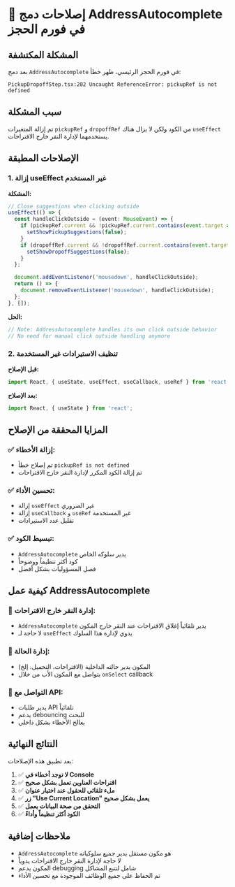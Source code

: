 # 🔧 إصلاحات دمج AddressAutocomplete في فورم الحجز

## المشكلة المكتشفة

بعد دمج `AddressAutocomplete` في فورم الحجز الرئيسي، ظهر خطأ:

```
PickupDropoffStep.tsx:202 Uncaught ReferenceError: pickupRef is not defined
```

## سبب المشكلة

تم إزالة المتغيرات `pickupRef` و `dropoffRef` من الكود ولكن لا يزال هناك `useEffect` يستخدمهما لإدارة النقر خارج الاقتراحات.

## الإصلاحات المطبقة

### 1. إزالة useEffect غير المستخدم

**المشكلة:**
```typescript
// Close suggestions when clicking outside
useEffect(() => {
  const handleClickOutside = (event: MouseEvent) => {
    if (pickupRef.current && !pickupRef.current.contains(event.target as Node)) {
      setShowPickupSuggestions(false);
    }
    if (dropoffRef.current && !dropoffRef.current.contains(event.target as Node)) {
      setShowDropoffSuggestions(false);
    }
  };

  document.addEventListener('mousedown', handleClickOutside);
  return () => {
    document.removeEventListener('mousedown', handleClickOutside);
  };
}, []);
```

**الحل:**
```typescript
// Note: AddressAutocomplete handles its own click outside behavior
// No need for manual click outside handling anymore
```

### 2. تنظيف الاستيرادات غير المستخدمة

**قبل الإصلاح:**
```typescript
import React, { useState, useEffect, useCallback, useRef } from 'react';
```

**بعد الإصلاح:**
```typescript
import React, { useState } from 'react';
```

## المزايا المحققة من الإصلاح

### ✅ **إزالة الأخطاء:**
- تم إصلاح خطأ `pickupRef is not defined`
- تم إزالة الكود المكرر لإدارة النقر خارج الاقتراحات

### ✅ **تحسين الأداء:**
- إزالة `useEffect` غير الضروري
- إزالة `useCallback` و `useRef` غير المستخدمة
- تقليل عدد الاستيرادات

### ✅ **تبسيط الكود:**
- `AddressAutocomplete` يدير سلوكه الخاص
- كود أكثر تنظيماً ووضوحاً
- فصل المسؤوليات بشكل أفضل

## كيفية عمل AddressAutocomplete

### 🔄 **إدارة النقر خارج الاقتراحات:**
- `AddressAutocomplete` يدير تلقائياً إغلاق الاقتراحات عند النقر خارج المكون
- لا حاجة لـ `useEffect` يدوي لإدارة هذا السلوك

### 🎯 **إدارة الحالة:**
- المكون يدير حالته الداخلية (الاقتراحات، التحميل، إلخ)
- يتواصل مع المكون الأب من خلال `onSelect` callback

### 📡 **التواصل مع API:**
- يدير طلبات API تلقائياً
- يدعم debouncing للبحث
- يعالج الأخطاء بشكل داخلي

## النتائج النهائية

بعد تطبيق هذه الإصلاحات:

1. ✅ **لا توجد أخطاء في Console**
2. ✅ **اقتراحات العناوين تعمل بشكل صحيح**
3. ✅ **ملء تلقائي للحقول عند اختيار عنوان**
4. ✅ **زر "Use Current Location" يعمل بشكل صحيح**
5. ✅ **التحقق من صحة البيانات يعمل**
6. ✅ **الكود أكثر تنظيماً وأداءً**

## ملاحظات إضافية

- `AddressAutocomplete` هو مكون مستقل يدير جميع سلوكياته
- لا حاجة لإدارة النقر خارج الاقتراحات يدوياً
- المكون يدعم debugging شامل لتتبع المشاكل
- تم الحفاظ على جميع الوظائف الموجودة مع تحسين الأداء
